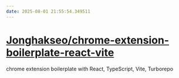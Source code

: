 ```yaml
---
date: 2025-08-01 21:55:54.349511
---
```


# [Jonghakseo/chrome-extension-boilerplate-react-vite](https://github.com/Jonghakseo/chrome-extension-boilerplate-react-vite)

chrome extension boilerplate with React, TypeScript, Vite, Turborepo